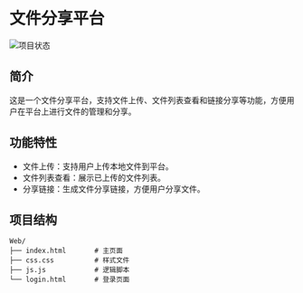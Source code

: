 # 文件分享平台

![项目状态](https://img.shields.io/badge/status-active-success.svg)

## 简介
这是一个文件分享平台，支持文件上传、文件列表查看和链接分享等功能，方便用户在平台上进行文件的管理和分享。

## 功能特性
- 文件上传：支持用户上传本地文件到平台。
- 文件列表查看：展示已上传的文件列表。
- 分享链接：生成文件分享链接，方便用户分享文件。

## 项目结构
```plaintext
Web/
├── index.html       # 主页面
├── css.css          # 样式文件
├── js.js            # 逻辑脚本
└── login.html       # 登录页面
